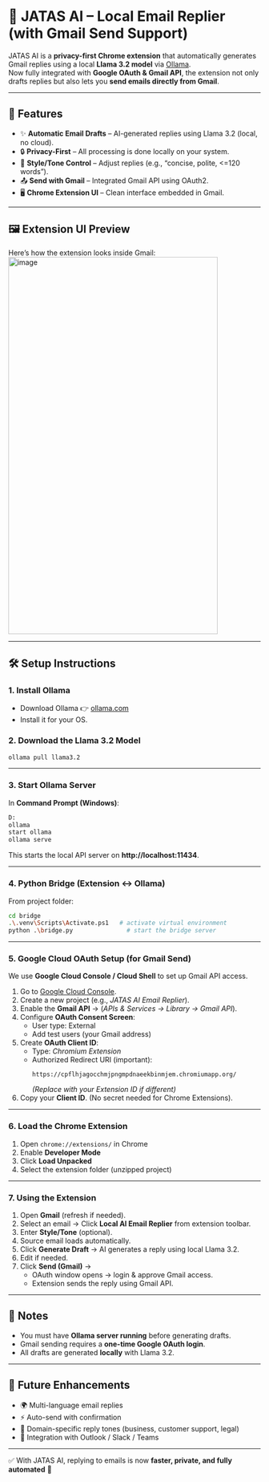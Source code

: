 # 📧 JATAS AI – Local Email Replier (with Gmail Send Support)

JATAS AI is a **privacy-first Chrome extension** that automatically generates Gmail replies using a local **Llama 3.2 model** via [Ollama](https://ollama.com).  
Now fully integrated with **Google OAuth & Gmail API**, the extension not only drafts replies but also lets you **send emails directly from Gmail**.

---

## 🚀 Features
- ✨ **Automatic Email Drafts** – AI-generated replies using Llama 3.2 (local, no cloud).
- 🔒 **Privacy-First** – All processing is done locally on your system.
- 🎨 **Style/Tone Control** – Adjust replies (e.g., “concise, polite, <=120 words”).
- 📤 **Send with Gmail** – Integrated Gmail API using OAuth2.
- 🖥 **Chrome Extension UI** – Clean interface embedded in Gmail.

---

## 🖼️ Extension UI Preview

Here’s how the extension looks inside Gmail:  
<img width="418" height="752" alt="image" src="https://github.com/user-attachments/assets/2267445a-a87a-489f-9e1a-a115df400b8c" />


---

## 🛠️ Setup Instructions

### 1. Install Ollama
- Download Ollama 👉 [ollama.com](https://ollama.com)  
- Install it for your OS.

### 2. Download the Llama 3.2 Model
```bash
ollama pull llama3.2
```

---

### 3. Start Ollama Server
In **Command Prompt (Windows)**:
```bash
D:
ollama
start ollama
ollama serve
```

This starts the local API server on **http://localhost:11434**.

---

### 4. Python Bridge (Extension ↔ Ollama)
From project folder:
```bash
cd bridge
.\.venv\Scripts\Activate.ps1   # activate virtual environment
python .\bridge.py               # start the bridge server
```

---

### 5. Google Cloud OAuth Setup (for Gmail Send)

We use **Google Cloud Console / Cloud Shell** to set up Gmail API access.

1. Go to [Google Cloud Console](https://console.cloud.google.com/).  
2. Create a new project (e.g., *JATAS AI Email Replier*).  
3. Enable the **Gmail API** → (*APIs & Services → Library → Gmail API*).  
4. Configure **OAuth Consent Screen**:  
   - User type: External  
   - Add test users (your Gmail address)  
5. Create **OAuth Client ID**:  
   - Type: *Chromium Extension*  
   - Authorized Redirect URI (important):  
     ```
     https://cpflhjagocchmjpngmpdnaeekbinmjem.chromiumapp.org/
     ```
     *(Replace with your Extension ID if different)*  
6. Copy your **Client ID**. (No secret needed for Chrome Extensions).  

---

### 6. Load the Chrome Extension
1. Open `chrome://extensions/` in Chrome  
2. Enable **Developer Mode**  
3. Click **Load Unpacked**  
4. Select the extension folder (unzipped project)  

---

### 7. Using the Extension
1. Open **Gmail** (refresh if needed).  
2. Select an email → Click **Local AI Email Replier** from extension toolbar.  
3. Enter **Style/Tone** (optional).  
4. Source email loads automatically.  
5. Click **Generate Draft** → AI generates a reply using local Llama 3.2.  
6. Edit if needed.  
7. Click **Send (Gmail)** →  
   - OAuth window opens → login & approve Gmail access.  
   - Extension sends the reply using Gmail API.  

---

## 📌 Notes
- You must have **Ollama server running** before generating drafts.  
- Gmail sending requires a **one-time Google OAuth login**.  
- All drafts are generated **locally** with Llama 3.2.  

---

## 🔮 Future Enhancements
- 🌍 Multi-language email replies  
- ⚡ Auto-send with confirmation  
- 🏢 Domain-specific reply tones (business, customer support, legal)  
- 🔗 Integration with Outlook / Slack / Teams  

---

✅ With JATAS AI, replying to emails is now **faster, private, and fully automated** 🚀
